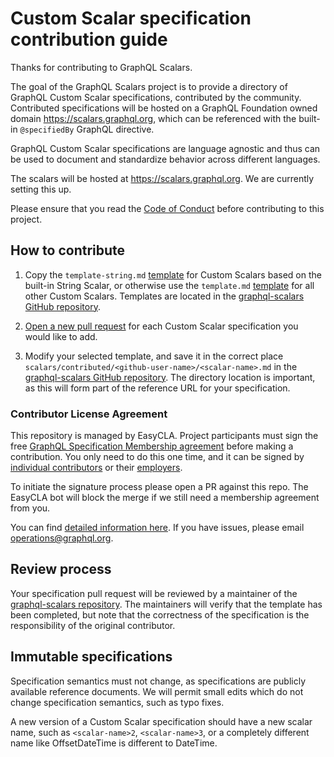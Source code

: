 # Custom Scalar specification contribution guide

Thanks for contributing to GraphQL Scalars.

The goal of the GraphQL Scalars project is to provide a directory of GraphQL
Custom Scalar specifications, contributed by the community. Contributed
specifications will be hosted on a GraphQL Foundation owned domain
https://scalars.graphql.org, which can be referenced with the built-in
`@specifiedBy` GraphQL directive.

GraphQL Custom Scalar specifications are language agnostic and thus can be used
to document and standardize behavior across different languages.

The scalars will be hosted at https://scalars.graphql.org. We are currently
setting this up.

Please ensure that you read the
[Code of Conduct](https://graphql.org/codeofconduct/) before contributing to
this project.

## How to contribute

1. Copy the `template-string.md`
   [template](https://github.com/graphql/graphql-scalars/blob/main/scalars/template-string.md)
   for Custom Scalars based on the built-in String Scalar, or otherwise use the
   `template.md`
   [template](https://github.com/graphql/graphql-scalars/blob/main/scalars/template.md)
   for all other Custom Scalars. Templates are located in the
   [graphql-scalars GitHub repository](https://github.com/graphql/graphql-scalars/tree/main/scalars).

2. [Open a new pull request](https://github.com/graphql/graphql-scalars/pulls)
   for each Custom Scalar specification you would like to add.

3. Modify your selected template, and save it in the correct place
   `scalars/contributed/<github-user-name>/<scalar-name>.md` in the
   [graphql-scalars GitHub repository](https://github.com/graphql/graphql-scalars/tree/main/scalars/contributed).
   The directory location is important, as this will form part of the reference
   URL for your specification.

### Contributor License Agreement

This repository is managed by EasyCLA. Project participants must sign the free
[GraphQL Specification Membership agreement](https://preview-spec-membership.graphql.org)
before making a contribution. You only need to do this one time, and it can be
signed by
[individual contributors](http://individual-spec-membership.graphql.org/) or
their [employers](http://corporate-spec-membership.graphql.org/).

To initiate the signature process please open a PR against this repo. The
EasyCLA bot will block the merge if we still need a membership agreement from
you.

You can find
[detailed information here](https://github.com/graphql/graphql-wg/tree/main/membership).
If you have issues, please email
[operations@graphql.org](mailto:operations@graphql.org).

## Review process

Your specification pull request will be reviewed by a maintainer of the
[graphql-scalars repository](https://github.com/graphql/graphql-scalars). The
maintainers will verify that the template has been completed, but note that the
correctness of the specification is the responsibility of the original
contributor.

## Immutable specifications

Specification semantics must not change, as specifications are publicly
available reference documents. We will permit small edits which do not change
specification semantics, such as typo fixes.

A new version of a Custom Scalar specification should have a new scalar name,
such as `<scalar-name>2`, `<scalar-name>3`, or a completely different name like
OffsetDateTime is different to DateTime.
